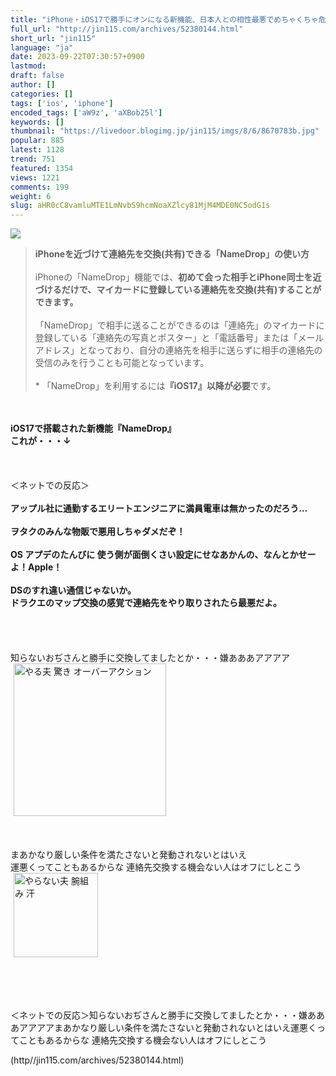 ```yaml
---
title: "iPhone・iOS17で勝手にオンになる新機能、日本人との相性最悪でめちゃくちゃ危険かも・・・ "
full_url: "http://jin115.com/archives/52380144.html"
short_url: "jin115"
language: "ja"
date: 2023-09-22T07:30:57+0900
lastmod: 
draft: false
author: []
categories: []
tags: ['ios', 'iphone']
encoded_tags: ['aW9z', 'aXBob25l']
keywords: []
thumbnail: "https://livedoor.blogimg.jp/jin115/imgs/8/6/8670783b.jpg"
popular: 885
latest: 1128
trend: 751
featured: 1354
views: 1221
comments: 199
weight: 6
slug: aHR0cC8vamluMTE1LmNvbS9hcmNoaXZlcy81MjM4MDE0NC5odG1s
---
```


![](https://livedoor.blogimg.jp/jin115/imgs/8/6/8670783b.jpg)

<div><a name='more'></a> <blockquote><b>iPhoneを近づけて連絡先を交換(共有)できる「NameDrop」の使い方</b><br> <br> iPhoneの「NameDrop」機能では、<b>初めて会った相手とiPhone同士を近づけるだけで、マイカードに登録している連絡先を交換(共有)することができます。</b><br> <br> 「NameDrop」で相手に送ることができるのは「連絡先」のマイカードに登録している「連絡先の写真とポスター」と「電話番号」または「メールアドレス」となっており、自分の連絡先を相手に送らずに相手の連絡先の受信のみを行うことも可能となっています。<br> <br> * 「NameDrop」を利用するには<b>『iOS17』以降が必要</b>です。</blockquote><br> <br> <b>iOS17で搭載された新機能『NameDrop』<br> これが・・・↓</b><br> <br> <br> <br> ＜ネットでの反応＞<br> <br> <b>アップル社に通勤するエリートエンジニアに満員電車は無かったのだろう…</b><br> <br> <b>ヲタクのみんな物販で悪用しちゃダメだぞ！</b><br> <br> <b>OS アプデのたんびに 使う側が面倒くさい設定にせなあかんの、なんとかせーよ！Apple！</b><br> <br> <b>DSのすれ違い通信じゃないか。<br> ドラクエのマップ交換の感覚で連絡先をやり取りされたら最悪だよ。</b><br> <br> <br> <br> <br> 知らないおぢさんと勝手に交換してましたとか・・・嫌あああアアアア<br> <img src='https//livedoor.blogimg.jp/jin115/imgs/3/b/3be7d8ee.gif' alt='やる夫 驚き オーバーアクション' width='244' border='0' hspace='5' class='pict'><br> <br> <br> <br> まあかなり厳しい条件を満たさないと発動されないとはいえ<br> 運悪くってこともあるからな 連絡先交換する機会ない人はオフにしとこう<br> <img src='https//livedoor.blogimg.jp/jin115/imgs/0/4/04ee80e6.gif' alt='やらない夫 腕組み 汗' width='135' border='0' hspace='5' class='pict'><br> <br> <br> <br> <br> <p>＜ネットでの反応＞知らないおぢさんと勝手に交換してましたとか・・・嫌あああアアアアまあかなり厳しい条件を満たさないと発動されないとはいえ運悪くってこともあるからな 連絡先交換する機会ない人はオフにしとこう</p></div>

(http//jin115.com/archives/52380144.html)
